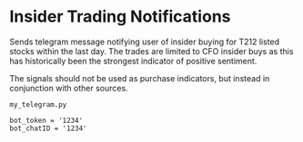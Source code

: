 # Insider Trading Notifications

Sends telegram message notifying user of insider buying for T212 listed stocks within the last day. The trades are limited to CFO insider buys as this has historically been the strongest indicator of positive sentiment.

The signals should not be used as purchase indicators, but instead in conjunction with other sources.

`my_telegram.py`
```
bot_token = '1234'
bot_chatID = '1234'
```

